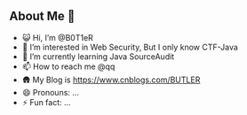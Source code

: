 About Me 👋
----------------------------
- 😺 Hi, I’m @B0T1eR
- 👀 I’m interested in Web Security, But I only know CTF-Java
- 🌱 I’m currently learning Java SourceAudit
- 📫 How to reach me @qq
- 🛖 My Blog is https://www.cnblogs.com/BUTLER
- 😄 Pronouns: ...
- ⚡ Fun fact: ...

<!---
B0T1eR/B0T1eR is a ✨ special ✨ repository because its `README.md` (this file) appears on your GitHub profile.
You can click the Preview link to take a look at your changes.
--->
